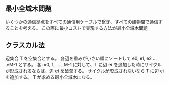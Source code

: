 ## 最小全域木問題

いくつかの通信拠点をすべての通信用ケーブルで繋ぎ、すべての建物間で通信することを考える。
この際に最小コストで実現する方法が最小全域木問題

## クラスカル法

辺集合 T を空集合とする。
各辺を重みが小さい順にソートして e0, e1, e2 ... ,eM-1 とする。
各 i=0, 1, ... , M-1 に対して、T に辺 ei を追加した時にサイクルが形成されるならば、辺 ei を破棄する。
サイクルが形成されないなら T に辺 ei を追加する。
T が求める最小全域木になる。
